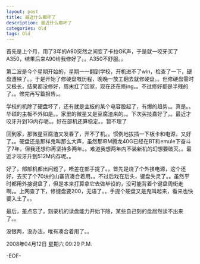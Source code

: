 ```yaml
---
layout: post
title: 最近什么都坏了
description: 最近什么都坏了
categories: Old
tags: Old
---
```

首先是上个月，用了3年的A90突然之间变了卡拉OK声，于是就一咬牙买了A350，结果后来A90给我修好了。。A350不舒服。。  
  
第二波是今个星期开始的，星期一一翻到学校，开机进不了win，检查了一下，硬盘遭殃了。。于是开始了修硬盘嘅历程，晚晚一放工翻去就修硬盘。。但修硬盘需时又极长，结果都没修好，周末扛了回家，现在还在修ing。。不过修好都是半残的了。。修完再写篇报告。。  
  
学校的机除了硬盘坏了，还有就是主板的某个电容股起了，有爆的趋势。。真是。。华硕的主板不外如是。。家里的微星又是豆腐渣来的。。下次买技嘉好了。。最近才咬牙升到1G内存呢。。好在部机还算稳定。。暂不理了  
  
回到家，那微星豆腐渣又发春了，开不了机。。惯例地拔插一下板卡和电源，又好了。。硬盘还是那样鬼叫那么大声，虽然那IBM腾龙40G已经在BT和emule下奋斗了7年，但我还想你再坚持多两年。。难道我想两年内不装新机的幻想要破灭。。最近才咬牙升到512M内存呢。。  
  
好了，部部机都出问题了，唔差在部手提了。。首先是烧了个外接电源，这个还好，去买了个70块的山寨货凑合着用。。不过后戏在后头，键盘失灵了。。虽然平时都用外接键盘了，但是本来打算拿它去做毕设的，没可能背着个键盘周街走啊。。上网查了下，修键盘要200，无语了。。手提个硬盘又是鬼叫起来，看来也快要入土了。。  
  
最后，差点忘了，刻录机的读盘能力开始下降，某些自己刻的盘居然读不出来了。。  
  
没银两，没办法，唯有凑合着用了。。

2008年04月12日 星期六  09:29 P.M.

-EOF-